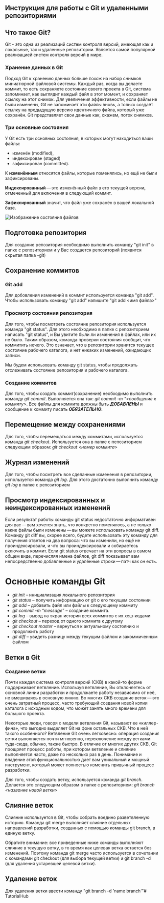 ## **Инструкция для работы с Git и удаленными репозиториями**

## Что такое Git?
Git - это одна из реализаций систем контроля версий, имеющая как и локальные, так и удаленные репозитории. Является самой популярной реализацией систем контроля версий в мире.

### Хранение данных в Git
Подход Git к хранению данных больше похож на набор снимков миниатюрной файловой системы. Каждый раз, когда вы делаете коммит, то есть сохраняете состояние своего проекта в Git, система запоминает, как выглядит каждый файл в этот момент, и сохраняет ссылку на этот снимок. Для увеличения эффективности, если файлы не были изменены, Git не запоминает эти файлы вновь, а только создаёт ссылку на предыдущую версию идентичного файла, который уже сохранён. Git представляет свои данные как, скажем, поток снимков.

### Три основные состояния
 У Git есть три основных состояния, в которых могут находиться ваши файлы: 
 * изменён (modified), 
 * индексирован (staged)
 * зафиксирован (committed).

К **изменённым** относятся файлы, которые поменялись, но ещё не были зафиксированы.

**Индексированный** — это изменённый файл в его текущей версии, отмеченный для включения в следующий коммит.

**Зафиксированный** значит, что файл уже сохранён в вашей локальной базе.

![Изображение состояния файлов](areas.png)


## Подготовка репозитория
Для создание репозитория необходимо выполнить команду "git init" в папке с репозиторием и у Вас создается репозиторий (появится скрытая папка -git)

## Сохранение коммитов

### Git add
Для добовления изменений в коммит используется команда "git add". Чтобы использовать команду "git add" напишите "git add <имя файла>"

### Просмотр состояния репозитория
Для того, чтрбы посмотреть состояние репозитория используется команда "git status". Для этого необходимо в папке с репозиторием написать "git status", и Вы увитите были ли изменения в файлах, или их не было.
Таким образом, команда проверки состояния сообщит, что коммитить нечего. Это означает, что в репозитории хранится текущее состояние рабочего каталога, и нет никаких изменений, ожидающих записи.

Мы будем использовать команду git status, чтобы продолжать отслеживать состояние репозитория и рабочего каталога.

### Создание коммитов
Для того, чтобы создать коммит(сохранение) необходимо выполнить команду *git commit*. Выполняется она так: *git commit -m "<сообщение к коммиту>*. Все файлы для коммита должны быть ***ДОБАВЛЕНЫ*** и сообщение к коммиту писать ***ОБЯЗАТЕЛЬНО***.

## Перемещение между сохранениями
Для того, чтобы перемещаться между коммитами, используется команда *git checkout*. Используется она в папке с пепозиторием следующим образом: *git checkout <номер коммита>*

## Журнал изменений
Для того, чтобы посмтреть все сделанные изменения в репозитории, используется команда *git log*. Для этого достаточно выполнить команду *git log* в папке с репозиторием

## Просмотр индексированных и неиндексированных изменений
Если результат работы команды git status недостаточно информативен для вас — вам хочется знать, что конкретно поменялось, а не только какие файлы были изменены — вы можете использовать команду git diff.
Команду git diff вы, скорее всего, будете использовать эту команду для получения ответов на два вопроса: что вы изменили, но ещё не проиндексировали, и что вы проиндексировали и собираетесь включить в коммит. Если git status отвечает на эти вопросы в самом общем виде, перечисляя имена файлов, git diff показывает вам непосредственно добавленные и удалённые строки — патч как он есть.

# **Основные команды Git**

* *git init* – инициализация локального репозитория
* *git status* – получить информацию от git о его текущем состоянии
* *git add* – добавить файл или файлы к следующему коммиту
* *git commit -m “message”* – создание коммита.
* *git log* – вывод на экран истории всех коммитов с их хеш-кодами
* *git checkout* – переход от одного коммита к другому
* *git checkout master* – вернуться к актуальному состоянию и продолжить работу
* *git diff* – увидеть разницу между текущим файлом и закоммиченным файлом


## Ветки в Git

### Создание ветки

Почти каждая система контроля версий (СКВ) в какой-то форме поддерживает ветвление. Используя ветвление, Вы отклоняетесь от основной линии разработки и продолжаете работу независимо от неё, не вмешиваясь в основную линию. Во многих СКВ создание веток — это очень затратный процесс, часто требующий создания новой копии каталога с исходным кодом, что может занять много времени для большого проекта.

Некоторые люди, говоря о модели ветвления Git, называют ее «киллер-фича», что выгодно выделяет Git на фоне остальных СКВ. Что в ней такого особенного? Ветвление Git очень легковесно: операция создания ветки выполняется почти мгновенно, переключение между ветками туда-сюда, обычно, также быстро. В отличие от многих других СКВ, Git поощряет процесс работы, при котором ветвление и слияние выполняется часто, даже по несколько раз в день. Понимание и владение этой функциональностью дает вам уникальный и мощный инструмент, который может полностью изменить привычный процесс разработки.


Для того, чтобы создать ветку, используется команда *git branch*. Делается это следующим образом в папке с репозиторием: *git branch <название новой ветки>*

## Слияние веток
Слияние используется в Git, чтобы собрать воедино разветвленную историю. Команда git merge выполняет слияние отдельных направлений разработки, созданных с помощью команды git branch, в единую ветку.

Обратите внимание: все приведенные ниже команды выполняют слияние в текущую ветку, в то время как целевая ветка остается без изменений. Поэтому команда git merge часто используется в сочетании с командами git checkout (для выбора текущей ветки) и git branch -d (для удаления устаревшей целевой ветки).


## Удаление веток
Для удаления ветки ввести команду "git branch -d 'name branch'"# TutorialHub
